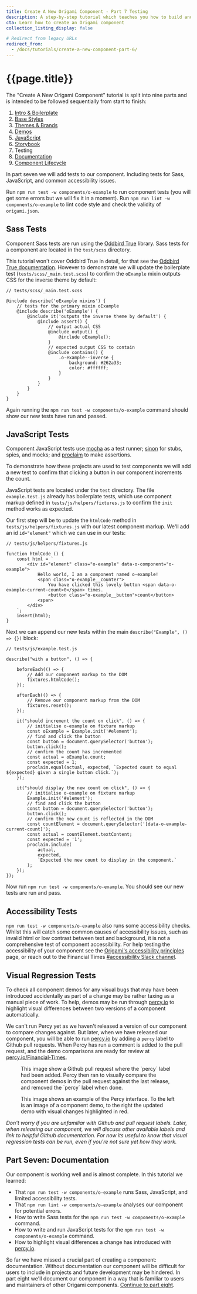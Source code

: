 ```yaml
---
title: Create A New Origami Component - Part 7 Testing
description: A step-by-step tutorial which teaches you how to build and deploy a new Origami component.
cta: Learn how to create an Origami component
collection_listing_display: false

# Redirect from legacy URLs
redirect_from:
  - /docs/tutorials/create-a-new-component-part-6/
---
```


# {{page.title}}

The "Create A New Origami Component" tutorial is split into nine parts and is intended to be followed sequentially from start to finish:
1. [Intro & Boilerplate](/documentation/tutorials/create-a-new-component-part-1/)
2. [Base Styles](/documentation/tutorials/create-a-new-component-part-2/)
3. [Themes & Brands](/documentation/tutorials/create-a-new-component-part-3/)
4. [Demos](/documentation/tutorials/create-a-new-component-part-4/)
5. [JavaScript](/documentation/tutorials/create-a-new-component-part-5/)
6. [Storybook](/documentation/tutorials/create-a-new-component-part-6/)
7. Testing
8. [Documentation](/documentation/tutorials/create-a-new-component-part-7/)
9. [Component Lifecycle](/documentation/tutorials/create-a-new-component-part-8/)

In part seven we will add tests to our component. Including tests for Sass, JavaScript, and common accessibility issues.

Run `npm run test -w components/o-example` to run component tests (you will get some errors but we will fix it in a moment). Run `npm run lint -w components/o-example` to lint code style and check the validity of `origami.json`.

## Sass Tests

Component Sass tests are run using the [Oddbird True](https://www.oddbird.net/true/) library. Sass tests for a component are located in the `test/scss` directory.

This tutorial won't cover Oddbird True in detail, for that see the [Oddbird True documentation](https://www.oddbird.net/true/docs/). However to demonstrate we will update the boilerplate test (`tests/scss/_main.test.scss`) to confirm the `oExample` mixin outputs CSS for the inverse theme by default:

<pre><code class="o-syntax-highlight--scss">// tests/scss/_main.test.scss

@include describe('oExample mixins') {
    // tests for the primary mixin oExample
	@include describe('oExample') {
		@include it('outputs the inverse theme by default') {
			@include assert() {
				// output actual CSS
				@include output() {
					@include oExample();
				}
				// expected output CSS to contain
				@include contains() {
					.o-example--inverse {
						background: #262a33;
						color: #ffffff;
					}
				}
			}
		}
	}
}</code></pre>

Again running the `npm run test -w components/o-example` command should show our new tests have run and passed.

## JavaScript Tests

Component JavaScript tests use [mocha](https://mochajs.org/) as a test runner; [sinon](https://sinonjs.org/) for stubs, spies, and mocks; and [proclaim](https://github.com/rowanmanning/proclaim) to make assertions.

To demonstrate how these projects are used to test components we will add a new test to confirm that clicking a button in our component increments the count.

JavaScript tests are located under the `test` directory. The file `example.test.js` already has boilerplate tests, which use component markup defined in `tests/js/helpers/fixtures.js` to confirm the `init` method works as expected.

Our first step will be to update the `htmlCode` method in `tests/js/helpers/fixtures.js` with our latest component markup. We'll add an id `id="element"` which we can use in our tests:
<pre><code class="o-syntax-highlight--js">// tests/js/helpers/fixtures.js

function htmlCode () {
	const html = `
        &lt;div id="element" class="o-example" data-o-component="o-example">
            Hello world, I am a component named o-example!
            &lt;span class="o-example__counter">
                You have clicked this lovely button &lt;span data-o-example-current-count>0&lt;/span> times.
                &lt;button class="o-example__button">count&lt;/button>
            &lt;span>
        &lt;/div>
	`;
	insert(html);
}
</code></pre>

Next we can append our new tests within the main `describe("Example", () => {})` block:
<pre><code class="o-syntax-highlight--js">// tests/js/example.test.js

describe("with a button", () => {

    beforeEach(() => {
        // Add our component markup to the DOM
        fixtures.htmlCode();
    });

    afterEach(() => {
        // Remove our component markup from the DOM
        fixtures.reset();
    });

    it("should increment the count on click", () => {
        // initialise o-example on fixture markup
        const oExample = Example.init('#element');
        // find and click the button
        const button = document.querySelector('button');
        button.click();
        // confirm the count has incremented
        const actual = oExample.count;
        const expected = 1;
        proclaim.equal(actual, expected, `Expected count to equal ${expected} given a single button click.`);
    });

    it("should display the new count on click", () => {
        // initialise o-example on fixture markup
        Example.init('#element');
        // find and click the button
        const button = document.querySelector('button');
        button.click();
        // confirm the new count is reflected in the DOM
        const countElement = document.querySelector('[data-o-example-current-count]');
        const actual = countElement.textContent;
        const expected = '1';
        proclaim.include(
            actual,
            expected,
            `Expected the new count to display in the component.`
        );
    });
});
</code></pre>

Now run `npm run test -w components/o-example`. You should see our new tests are run and pass.


## Accessibility Tests

`npm run test -w components/o-example` also runs some accessibility checks. Whilst this will catch some common causes of accessibility issues, such as invalid html or low contrast between text and background, it is not a comprehensive test of component accessibility. For help testing the accessibility of your component see the [Origami's accessibility principles](/documentation/principles/accessibility/) page, or reach out to the Financial Times [#accessibility Slack channel](https://app.slack.com/client/T025C95MN/C2LMEKC6S).

## Visual Regression Tests

To check all component demos for any visual bugs that may have been introduced accidentally as part of a change may be rather taxing as a manual piece of work. To help, demos may be run through [percy.io](https://percy.io/) to highlight visual differences between two versions of a component automatically.

We can't run Percy yet as we haven't released a version of our component to compare changes against. But later, when we have released our component, you will be able to run [percy.io](https://percy.io/) by adding a `percy` label to Github pull requests. When Percy has run a comment is added to the pull request, and the demo comparisons are ready for review at [percy.io/Financial-Times](https://percy.io/Financial-Times/).

<figure>
	<img alt="" src="/assets/images/tutorial-new-component/hello-world-demo-21-tests.png" />
	<figcaption>
        This image show a Github pull request where the `percy` label had been added. Percy then ran to visually compare the component demos in the pull request against the last release, and removed the `percy` label when done.
	</figcaption>
</figure>

<figure>
	<img alt="" src="/assets/images/tutorial-new-component/hello-world-demo-22-tests.png" />
	<figcaption>
        This image shows an example of the Percy interface. To the left is an image of a component demo, to the right the updated demo with visual changes highlighted in red.
	</figcaption>
</figure>

_Don't worry if you are unfamiliar with Github and pull request labels. Later, when releasing our component, we will discuss other available labels and link to helpful Github documentation. For now its useful to know that visual regression tests can be run, even if you're not sure yet how they work._

## Part Seven: Documentation

Our component is working well and is almost complete. In this tutorial we learned:
- That `npm run test -w components/o-example` runs Sass, JavaScript, and limited accessibility tests.
- That `npm run lint -w components/o-example` analyses our component for potential errors.
- How to write Sass tests for the `npm run test -w components/o-example` command.
- How to write and run JavaScript tests for the `npm run test -w components/o-example` command.
- How to highlight visual differences a change has introduced with [percy.io](https://percy.io/).

So far we have missed a crucial part of creating a component: documentation. Without documentation our component will be difficult for users to include in projects and future development may be hindered. In part eight we'll document our component in a way that is familiar to users and maintainers of other Origami components. [Continue to part eight](/documentation/tutorials/create-a-new-component-part-7).
